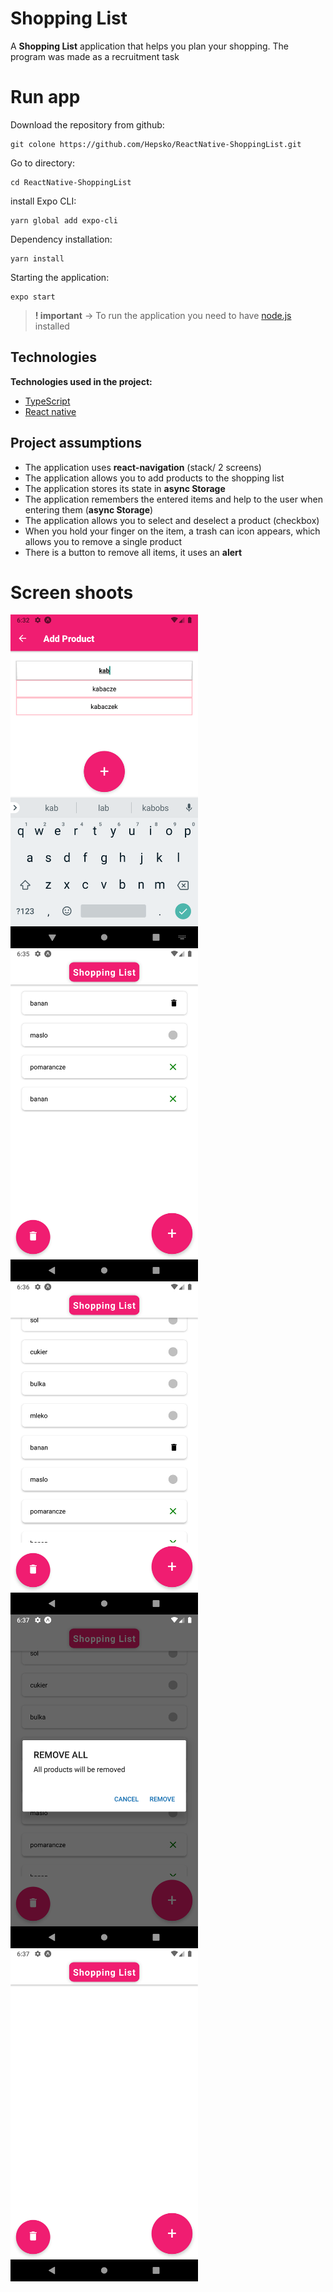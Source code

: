 # Shopping List

A **Shopping List** application that helps you plan your shopping.  The program was made as a recruitment task


# Run app
Download the repository from github:
```
git colone https://github.com/Hepsko/ReactNative-ShoppingList.git
```  
Go to directory:
```  
cd ReactNative-ShoppingList
```  
install Expo CLI:
```
yarn global add expo-cli
```  
Dependency installation:
```
yarn install
```  
Starting the application:
```
expo start
```  
> **! important** -> To run the application you need to have [node.js](https://nodejs.org/en/) installed
## Technologies

**Technologies used in the project:**
* [TypeScript](https://www.typescriptlang.org)
* [React native](https://reactnative.dev)

## Project assumptions
* The application uses **react-navigation** (stack/ 2 screens)
*  The application allows you to add products to the shopping list
* The application stores its state in **async Storage**
* The application remembers the entered items and help to the user when entering them (**async Storage**)
* The application allows you to select and deselect a product (checkbox)
* When you hold your finger on the item, a trash can icon appears, which allows you to remove a single product
* There is a button to remove all items, it uses an **alert**


# Screen shoots
<center>
<img  alt="Screen1"  width="300" src="https://github.com/Hepsko/ReactNative-ShoppingList/blob/main/app_screenshots/Screenshot_1.png" style="float: left; margin-right: 50px;"/>
<img  alt="Screen6" width="300" src="https://github.com/Hepsko/ReactNative-ShoppingList/blob/main/app_screenshots/Screenshot_6.png" style="float: left; margin-right: 50px;"/>
<img  alt="Screen7" width="300" src="https://github.com/Hepsko/ReactNative-ShoppingList/blob/main/app_screenshots/Screenshot_7.png" style="float: left; margin-right: 50px;"/>
<img  alt="Screen8" width="300" src="https://github.com/Hepsko/ReactNative-ShoppingList/blob/main/app_screenshots/Screenshot_8.png" style="float: left; margin-right: 50px;"/>
<img  alt="Screen9" width="300" src="https://github.com/Hepsko/ReactNative-ShoppingList/blob/main/app_screenshots/Screenshot_9.png" style="float: left; margin-right: 50px;"/>
</center>
